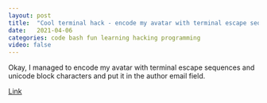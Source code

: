 ```yaml
---
layout: post
title:  "Cool terminal hack - encode my avatar with terminal escape sequences and unicode block characters"
date:   2021-04-06
categories: code bash fun learning hacking programming
video: false
---
```


Okay, I managed to encode my avatar with terminal escape sequences and unicode block characters and put it in the author email field.

[Link](//twitter.com/ryancdotorg/status/1375484757916672000)